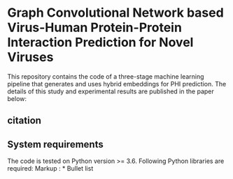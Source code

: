 # Graph Convolutional Network based Virus-Human Protein-Protein Interaction Prediction for Novel Viruses
This repository contains the code of a three-stage machine learning pipeline that generates and uses hybrid embeddings for PHI prediction. The details of this study and experimental results are published in the paper below:
## citation

## System requirements

The code is tested on Python version >= 3.6. Following Python libraries are required:
 Markup : * Bullet list


